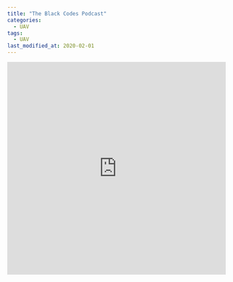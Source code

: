 ```yaml
---
title: "The Black Codes Podcast"
categories:
  - UAV
tags:
  - UAV
last_modified_at: 2020-02-01
---
```


<iframe width="100%" height="490px" src="https://www.youtube.com/embed/5d3nrhzPOUo" frameborder="0" allowfullscreen></iframe>

